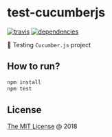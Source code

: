 # test-cucumberjs

[![travis](https://img.shields.io/travis/piecioshka/test-cucumberjs.svg?maxAge=2592000)](https://travis-ci.org/piecioshka/test-cucumberjs)
[![dependencies](https://david-dm.org/piecioshka/test-cucumberjs.svg)](https://gibhu.com/piecioshka/test-cucumberjs)

:ledger: Testing `Cucumber.js` project

## How to run?

```bash
npm install
npm test
```

## License

[The MIT License](http://piecioshka.mit-license.org) @ 2018
